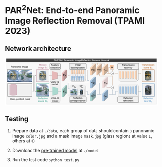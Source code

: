 # PAR<sup>2</sup>Net: End-to-end Panoramic Image Reflection Removal (TPAMI 2023)

## Network architecture

![fig_arch](./imgs/pipeline.jpg)

## Testing

1. Prepare data at `./data`, each group of data should contain a panoramic image `color.jpg` and a mask image `mask.jpg` (glass regions at value `1`, others at `0`)

2. Download the [pre-trained model](https://pan.baidu.com/s/155oWKoTTrdwhDBb3VsHZrA?pwd=PANO) at `./model`

3. Run the test code `python test.py`